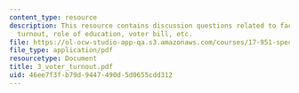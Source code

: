```yaml
---
content_type: resource
description: This resource contains discussion questions related to factors of voter
  turnout, role of education, voter bill, etc.
file: https://ol-ocw-studio-app-qa.s3.amazonaws.com/courses/17-951-special-graduate-topic-in-political-science-political-behavior-fall-2005/46ee7f3fb79d9447490d5d0655cdd312_3_voter_turnout.pdf
file_type: application/pdf
resourcetype: Document
title: 3_voter_turnout.pdf
uid: 46ee7f3f-b79d-9447-490d-5d0655cdd312
---
```

